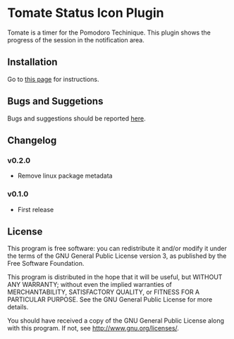 Tomate Status Icon Plugin
=======================

Tomate is a timer for the Pomodoro Techinique. 
This plugin shows the progress of the session in the notification area.

Installation
------------

Go to [this page](https://github.com/eliostvs/tomate-gtk) for instructions.


Bugs and Suggetions
-------------------

Bugs and suggestions should be reported [here](https://github.com/eliostvs/tomate-statusicon-plugin/issues).

Changelog
---------

### v0.2.0

- Remove linux package metadata

### v0.1.0

- First release

License
-------

This program is free software: you can redistribute it and/or modify it
under the terms of the GNU General Public License version 3, as published
by the Free Software Foundation.

This program is distributed in the hope that it will be useful, but
WITHOUT ANY WARRANTY; without even the implied warranties of
MERCHANTABILITY, SATISFACTORY QUALITY, or FITNESS FOR A PARTICULAR
PURPOSE.  See the GNU General Public License for more details.

You should have received a copy of the GNU General Public License along
with this program.  If not, see <http://www.gnu.org/licenses/>.
